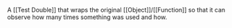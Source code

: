 A [[Test Double]] that wraps the original [[Object]]/[[Function]] so that it can observe how many times something was used and how.